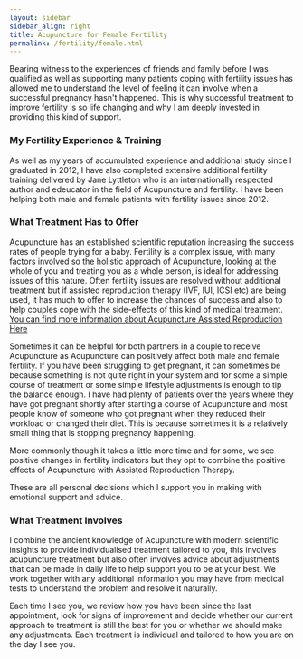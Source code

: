 ```yaml
---
layout: sidebar
sidebar_align: right
title: Acupuncture for Female Fertility
permalink: /fertility/female.html
---
```


 Bearing witness to the experiences of friends and family before I was qualified as well as supporting many patients coping with fertility issues has allowed me to understand the level of feeling it can involve when a successful pregnancy hasn't happened. This is why successful treatment to improve fertility is so life changing and why I am deeply invested in providing this kind of support. 

### My Fertility Experience & Training
As well as my years of accumulated experience and additional study since I graduated in 2012, I have also completed extensive additional fertility training delivered by Jane Lyttleton who is an internationally respected author and edeucator in the field of Acupuncture and fertility.  I have been helping both male and female patients with fertility issues since 2012.

### What Treatment Has to Offer
  Acupuncture has an established scientific reputation increasing the success rates of people trying for a baby. 
Fertility is a complex issue, with many factors involved so the holistic approach of Acupuncture, looking at the whole of you and treating you as a whole person, is ideal for addressing issues of this nature.
Often fertility issues are resolved without additional treatment but if assisted reproduction therapy (IVF, IUI, ICSI etc) are being used, it has much to offer to increase the chances of success and also to help couples cope with the side-effects of this kind of medical treatment.
 [You can find more information about Acupuncture Assisted Reproduction Here](/fertility/assisted-reproduction.html)

  Sometimes it can be helpful for both partners in a couple to receive Acupuncture as Acupuncture can positively affect both male and female fertility. If you have been struggling to get pregnant, it can sometimes be because something is not quite right in your system and for some a simple course of treatment or some simple lifestyle adjustments is enough to tip the balance enough. I have had plenty of patients over the years where they have got pregnant shortly after starting a course of Acupuncture and most people know of someone who got pregnant when they reduced their workload or changed their diet. This is because sometimes it is a relatively small thing that is stopping pregnancy happening. 

More commonly though it takes a little more time and for some, we see positive changes in fertility indicators but they opt to combine the positive effects of Acupuncture with Assisted Reproduction Therapy.

These are all personal decisions which I support you in making with emotional support and advice.

### What Treatment Involves

 I combine the ancient knowledge of Acupuncture with modern scientific insights to provide individualised treatment tailored to you, this involves acupuncture treatment but also often involves advice about adjustments that can be made in daily life to help support you to be at your best. We work together with any additional information you may have from medical tests to understand the problem and resolve it naturally.

Each time I see you, we review how you have been since the last appointment, look for signs of improvement and decide whether our current approach to treatment is still the best for you or whether we should make any adjustments. Each treatment is individual and tailored to how you are on the day I see you.

